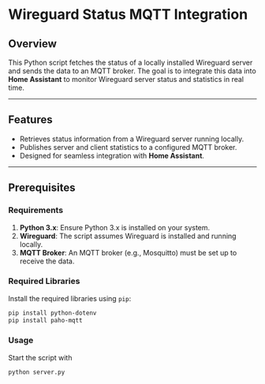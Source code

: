 # Wireguard Status MQTT Integration

## Overview

This Python script fetches the status of a locally installed Wireguard server and sends the data to an MQTT broker. The goal is to integrate this data into **Home Assistant** to monitor Wireguard server status and statistics in real time.

---

## Features

- Retrieves status information from a Wireguard server running locally.
- Publishes server and client statistics to a configured MQTT broker.
- Designed for seamless integration with **Home Assistant**.

---

## Prerequisites

### Requirements
1. **Python 3.x**: Ensure Python 3.x is installed on your system.
2. **Wireguard**: The script assumes Wireguard is installed and running locally.
3. **MQTT Broker**: An MQTT broker (e.g., Mosquitto) must be set up to receive the data.

### Required Libraries
Install the required libraries using `pip`:

```bash
pip install python-dotenv
pip install paho-mqtt
```

### Usage

Start the script with

```bash
python server.py
```
